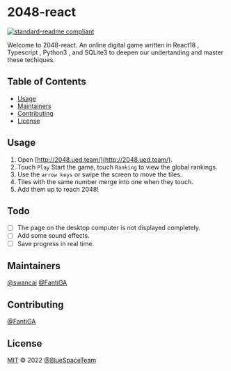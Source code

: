 # 2048-react

[![standard-readme compliant](https://img.shields.io/badge/standard--readme-OK-green.svg?style=flat-square)](https://github.com/RichardLitt/standard-readme)

Welcome to 2048-react. An online digital game written in React18 , Typescript , Python3 , and SQLite3 to deepen our undertanding and master these techiques.

## Table of Contents

- [Usage](#usage)
- [Maintainers](#maintainers)
- [Contributing](#contributing)
- [License](#license)

## Usage

1. Open [http://2048.ued.team/](http://2048.ued.team/).
2. Touch `Play` Start the game, touch `Ranking` to view the global rankings.
3. Use the `arrow keys` or swipe the screen to move the tiles.
4. Tiles with the same number merge into one when they touch.
5. Add them up to reach 2048!

## Todo

- [ ] The page on the desktop computer is not displayed completely.
- [ ] Add some sound effects.
- [ ] Save progress in real time.

## Maintainers

[@swancai](https://github.com/swancai)
[@FantiGA](https://github.com/FantiGA)

## Contributing

[@FantiGA](https://github.com/FantiGA)

## License

[MIT](LICENSE)  © 2022 [@BlueSpaceTeam](https://github.com/BlueSpaceTeam)
